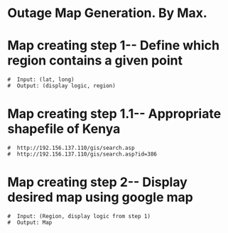 # Outage Map Generation. By Max.
# Map creating step 1-- Define which region contains a given point
    #  Input: (lat, long)
    #  Output: (display logic, region)
# Map creating step 1.1-- Appropriate shapefile of Kenya
    #  http://192.156.137.110/gis/search.asp
    #  http://192.156.137.110/gis/search.asp?id=386
# Map creating step 2-- Display desired map using google map
    #  Input: (Region, display logic from step 1)
    #  Output: Map
